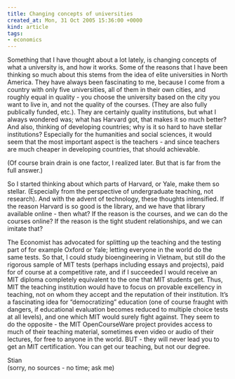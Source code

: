 ```yaml
---
title: Changing concepts of universities
created_at: Mon, 31 Oct 2005 15:36:00 +0000
kind: article
tags:
- economics
---
```


Something that I have thought about a lot lately, is changing concepts
of what a university is, and how it works. Some of the reasons that I
have been thinking so much about this stems from the idea of elite
universities in North America. They have always been fascinating to me,
because I come from a country with only five universities, all of them
in their own cities, and roughly equal in quality - you choose the
university based on the city you want to live in, and not the quality of
the courses. (They are also fully publically funded, etc.). They are
certainly quality institutions, but what I always wondered was; what has
Harvard got, that makes it so much better? And also, thinking of
developing countries; why is it so hard to have stellar institutions?
Especially for the humanities and social sciences, it would seem that
the most important aspect is the teachers - and since teachers are much
cheaper in developing countries, that should achievable.

(Of course brain drain is one factor, I realized later. But that is far
from the full answer.)

So I started thinking about which parts of Harvard, or Yale, make them
so stellar. (Especially from the perspective of undergraduate teaching,
not research). And with the advent of technology, these thoughts
intensified. If the reason Harvard is so good is the library, and we
have that library available online - then what? If the reason is the
courses, and we can do the courses online? If the reason is the tight
student relationships, and we can imitate that?

The Economist has advocated for splitting up the teaching and the
testing part of for example Oxford or Yale; letting everyone in the
world do the same tests. So that, I could study bioengineering in
Vietnam, but still do the rigorous sample of MIT tests (perhaps
including essays and projects), paid for of course at a competitive
rate, and if I succeeded I would receive an MIT diploma completely
equivalent to the one that MIT students get. Thus, MIT the teaching
institution would have to focus on provable excellency in teaching, not
on whom they accept and the reputation of their institution. It’s a
fascinating idea for “democratizing” education (one of course fraught
with dangers, if educational evaluation becomes reduced to multiple
choice tests at all levels), and one which MIT would surely fight
against. They seem to do the opposite - the MIT OpenCourseWare project
provides access to much of their teaching material, sometimes even video
or audio of their lectures, for free to anyone in the world. BUT - they
will never lead you to get an MIT certification. You can get our
teaching, but not our degree.

Stian\
 (sorry, no sources - no time; ask me)

